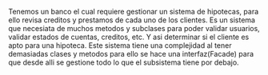 Tenemos un banco el cual requiere gestionar un sistema de hipotecas, para ello revisa creditos y prestamos de cada uno de los clientes. Es un sistema que necesiata de muchos metodos y subclases para poder validar usuarios, validar estados de cuentas, creditos, etc. Y asi determinar si el cliente es apto para una hipoteca. Este sistema tiene una complejidad al tener demasiadas clases y metodos para ello se hace una interfaz(Facade) para que desde alli se gestione todo lo que el subsistema tiene por debajo.